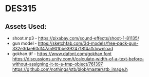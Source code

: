 # DES315

## Assets Used:
- shoot.mp3 - https://pixabay.com/sound-effects/shoot-1-81135/
- gun model - https://sketchfab.com/3d-models/free-pack-gun-332e3dae60df47a5901bbe3924718f4a#download
- gokhan.ttf - https://www.dafont.com/gokhan.font
https://discussions.unity.com/t/calculate-width-of-a-text-before-without-assigning-it-to-a-tmp-object/761397
https://github.com/nothings/stb/blob/master/stb_image.h